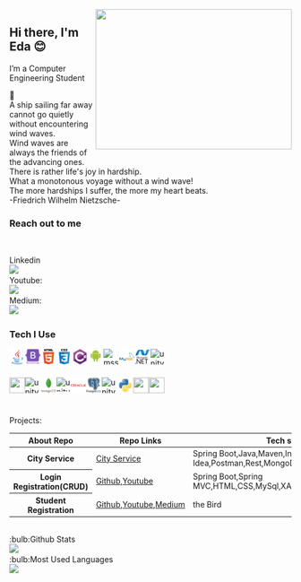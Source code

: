 
<img src="https://media.giphy.com/media/VhLes6jbgrKSBkjSPM/giphy.gif" align="right" width="350" height="250">

## Hi there, I'm Eda :blush: 
I’m a Computer Engineering Student
<br/>

🌱  
A ship sailing far away cannot go quietly without encountering wind waves. 
<br/>
Wind waves are always the friends of the advancing ones.
<br/>
There is rather life's joy in hardship.
<br/>
What a monotonous voyage without a wind wave! 
<br/>
The more hardships I suffer, the more my heart beats. 
<br/>
-Friedrich Wilhelm Nietzsche-

### Reach out to me
<br/>

Linkedin
<br/>
[<img  width="22" src="https://unpkg.com/simple-icons@v5/icons/linkedin.svg" />][linkedin]
<br/>
Youtube:
<br/>
[<img  width="22" src="https://unpkg.com/simple-icons@v5/icons/youtube.svg" />][youtube]
<br/>
Medium:
<br/>
[<img  width="22" src="https://unpkg.com/simple-icons@v5/icons/medium.svg" />][medium]
<br/>

### Tech I Use

<img align="left" src="https://raw.githubusercontent.com/devicons/devicon/master/icons/java/java-original.svg" alt="java" width="28" height="28">
<img align="left" src="https://raw.githubusercontent.com/devicons/devicon/master/icons/bootstrap/bootstrap-plain-wordmark.svg" width="28" height="28">
<img align="left" src="https://raw.githubusercontent.com/devicons/devicon/master/icons/html5/html5-original-wordmark.svg" alt="html5" width="28" height="28">
<img align="left" src="https://raw.githubusercontent.com/devicons/devicon/master/icons/css3/css3-original-wordmark.svg" alt="css3" width="28" height="28">
<img align="left" src="https://raw.githubusercontent.com/devicons/devicon/master/icons/csharp/csharp-original.svg" alt="csharp" width="28" height="28">
<img align="left" src="https://raw.githubusercontent.com/devicons/devicon/master/icons/android/android-original-wordmark.svg" alt="android" width="28" height="28">
<img align="left" src="https://www.svgrepo.com/show/303229/microsoft-sql-server-logo.svg" alt="mssql" width="28" height="28"/>
<img align="left" src="https://raw.githubusercontent.com/devicons/devicon/master/icons/mysql/mysql-original-wordmark.svg" alt="mysql" width="28" height="28">
<img align="left" src="https://raw.githubusercontent.com/devicons/devicon/master/icons/dot-net/dot-net-original-wordmark.svg" alt="unity" width="28" height="28">
<img align="left" src="https://www.vectorlogo.zone/logos/firebase/firebase-icon.svg" alt="unity" width="28" height="28">
<br/>
<br/>
<br/>
<img align="left" src="https://www.vectorlogo.zone/logos/springio/springio-icon.svg" width="28" height="28">
<img align="left" src="https://www.vectorlogo.zone/logos/git-scm/git-scm-icon.svg" alt="unity" width="28" height="28">
<img align="left" src="https://raw.githubusercontent.com/devicons/devicon/master/icons/mongodb/mongodb-original-wordmark.svg" alt="unity" width="28" height="28">
<img align="left" src="https://www.vectorlogo.zone/logos/opencv/opencv-icon.svg" alt="unity" width="25" height="25">
<img align="left" src="https://raw.githubusercontent.com/devicons/devicon/master/icons/oracle/oracle-original.svg" alt="unity" width="28" height="28">
<img align="left" src="https://raw.githubusercontent.com/devicons/devicon/master/icons/postgresql/postgresql-original-wordmark.svg" alt="unity" width="28" height="28">
<img align="left" src="https://www.vectorlogo.zone/logos/getpostman/getpostman-icon.svg" alt="unity" width="28" height="28">
<img align="left" src="https://raw.githubusercontent.com/devicons/devicon/master/icons/python/python-original.svg" width="28" height="28">
<img align="left" src="https://upload.wikimedia.org/wikipedia/commons/0/05/Scikit_learn_logo_small.svg" width="28" height="28">
<img align="left" src="https://www.vectorlogo.zone/logos/tensorflow/tensorflow-icon.svg" width="28" height="28">
<br/>
<br/>
<br/>
<br>
Projects:
<br>
<table class="table">
  <thead>
    <tr>
      <th scope="col">About Repo</th>
      <th scope="col">Repo Links</th>
      <th scope="col">Tech stack</th>
      <th scope="col">Status</th>
      <th scope="col">Year</th>
    </tr>
  </thead>
  <tbody>
    <tr>
      <th scope="row">City Service</th>
      <td><a href="https://github.com/edakass/CRUD_CityService_SpringBoot_Java_MongoDb">City Service</a></td>
      <td>Spring Boot,Java,Maven,IntelliJ Idea,Postman,Rest,MongoDb</td>
      <td>Finished</td>
      <td>2021</td>
    </tr>
    <tr>
      <th scope="row">Login Registration(CRUD)</th>
      <td><a href="https://github.com/edakass/StudentRegistration_SpringBoot_">Github</a>,<a href="https://www.youtube.com/watch?v=KA6p2Su1zaE">Youtube</a></td>
      <td>Spring Boot,Spring MVC,HTML,CSS,MySql,XAMPP,Java,Maven,IntelliJ</td>
      <td>Finished</td>
      <td>2021</td>
    </tr>
    <tr>
      <th scope="row">Student Registration</th>
      <td><a href="https://github.com/edakass/Login_Registration_SpringBoot_Java">Github</a>,<a href="https://www.youtube.com/watch?v=lOXvK9L1ZMM">Youtube</a>,<a href="https://medium.com/@bornthiseda/springframework-thymeleaf-mysql-bootstrap-student-crud-example-11bc845a7184">Medium</a></td>
      <td>the Bird</td>
      <td>Finished</td>
      <td>2021</td>
    </tr>
    
    
  </tbody>
</table>

<br/>


 <summary>:bulb:Github Stats</summary>
 <img src="https://github-readme-stats.vercel.app/api?username=edakass&&theme=radical">


<br/>

 <summary>:bulb:Most Used Languages</summary>
 <img src="https://github-readme-stats.vercel.app/api/top-langs/?username=edakass&layout=compact">


[linkedin]:https://www.linkedin.com/in/eda-ka%C5%9F-289943180/
[medium]:https://medium.com/@bornthiseda
[youtube]:https://www.youtube.com/channel/UCcL288xeuXnGSx1QFw4Wuwg?view_as=subscriber
